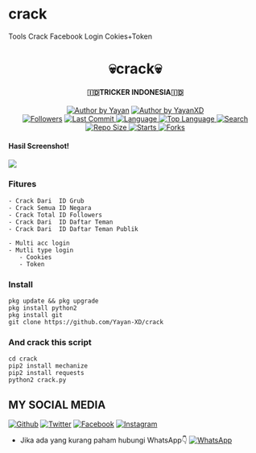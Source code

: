 # crack
Tools Crack Facebook Login Cokies+Token
<h1 align="center">
    💀crack💀
</h1>
<h4 align="center">
  🇮🇩TRICKER INDONESIA🇮🇩
</h4>
<p align="center">
<a href="#"><img title="Author by Yayan" src="https://img.shields.io/badge/Coded%20By-YayanXD-green?"></a>
<a href="#"><img title="Author by YayanXD" src="https://img.shields.io/badge/Code%20-python2.7-blue?"></a>
<br>
<a href="https://github.com/Yayan-XD/followers">
<img title="Followers" src="https://img.shields.io/github/followers/Yayan-XD?label=Followers&color=blue&style=flat-square"></a>
<a href="https://github.com/Yayan-XD/termux-style/stargazers/">
  <a href="https://github.com/Yayan-XD/crack">
    <img alt="Last Commit" src="https://img.shields.io/github/last-commit/Yayan-XD/crack.svg"/>
  </a>
  <a href="https://github.com/Yayan-XD/crack">
    <img alt="Language" src="https://img.shields.io/github/languages/count/Yayan-XD/crack.svg"/>
  </a>
  <a href="https://github.com/Yayan-XD/crack">
    <img alt="Top Language" src="https://img.shields.io/github/languages/top/Yayan-XD/crack.svg"/>
  </a>
  <a href="https://github.com/Yayan-XD/crack">
    <img alt="Search" src="https://img.shields.io/github/search/Yayan-XD/Craker/crack.svg"/>
  </a>
  <a href="https://github.com/Yayan-XD/crack">
    <img alt="Repo Size" src="https://img.shields.io/github/repo-size/Yayan-XD/crack.svg"/>
  </a>
  <a href="https://github.com/Yayan-XD/crack">
    <img alt="Starts" src="https://img.shields.io/github/stars/Yayan-XD/crack.svg"/>
  </a>
  <a href="https://github.com/Yayan-XD/crack">
    <img alt="Forks" src="https://img.shields.io/github/forks/Yayan-XD/crack.svg"/>
  </a>
</div>
<p align="center">

#### Hasil Screenshot!
<img src="https://github.com/Yayan-XD/crack/blob/main/Screenshot.jpg" />

### Fitures
```
- Crack Dari  ID Grub  
- Crack Semua ID Negara
- Crack Total ID Followers
- Crack Dari  ID Daftar Teman
- Crack Dari  ID Daftar Teman Publik

- Multi acc login
- Mutli type login
   - Cookies
   - Token
```
### Install
```
pkg update && pkg upgrade
pkg install python2
pkg install git
git clone https://github.com/Yayan-XD/crack
```
### And crack this script
```
cd crack
pip2 install mechanize
pip2 install requests
python2 crack.py
```
## MY SOCIAL MEDIA
[![Github](https://img.shields.io/badge/Github-Ikuti-green?style=for-the-badge&logo=github)](https://github.com/Yayan-XD)
[![Twitter](https://img.shields.io/badge/twitter-Ikuti-green?style=for-the-badge&logo=Twitter)](https://mobile.twitter.com/moch_xd)
[![Facebook](https://img.shields.io/badge/Facebook-Ikuti-green?style=for-the-badge&logo=facebook)](https://www.facebook.com/YAYAN.XING.ZUCKERBERG.SR)
[![Instagram](https://img.shields.io/badge/Instagram-Ikuti-green?style=for-the-badge&logo=instagram)](https://Instagram.com/yayanxd_)
* Jika ada yang kurang paham hubungi WhatsApp👇
[![WhatsApp](https://img.shields.io/badge/whatsapp-Hubungi-brightgreen?style=for-the-badge&logo=whatsapp)](https://api.whatsapp.com/send/?phone=%2B6285603036683&text&app_absent=0/send/?chat=%Haloo)
